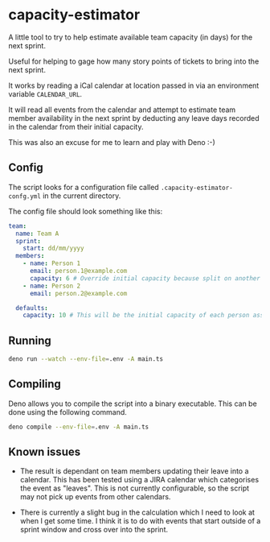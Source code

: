 # capacity-estimator

A little tool to try to help estimate available team capacity (in days) for the next sprint.

Useful for helping to gage how many story points of tickets to bring into the next sprint.

It works by reading a iCal calendar at location passed in via an environment variable `CALENDAR_URL`.

It will read all events from the calendar and attempt to estimate team member availability in the next sprint by deducting any leave days recorded in the calendar from their initial capacity.

This was also an excuse for me to learn and play with Deno :-)


## Config

The script looks for a configuration file called `.capacity-estimator-confg.yml` in the current directory.

The config file should look something like this:

```yaml
team:
  name: Team A
  sprint:
    start: dd/mm/yyyy
  members:
    - name: Person 1
      email: person.1@example.com
      capacity: 6 # Override initial capacity because split on another project.
    - name: Person 2
      email: person.2@example.com

  defaults:
    capacity: 10 # This will be the initial capacity of each person assuming a 2-week sprint.

```

## Running

```bash
deno run --watch --env-file=.env -A main.ts
```

## Compiling

Deno allows you to compile the script into a binary executable. This can be done using the following command.

```bash
deno compile --env-file=.env -A main.ts
```

## Known issues

- The result is dependant on team members updating their leave into a calendar. This has been tested using a JIRA calendar which categorises the event as "leaves". This is not currently configurable, so the script may not pick up events from other calendars.

- There is currently a slight bug in the calculation which I need to look at when I get some time. I think it is to do with events that start outside of a sprint window and cross over into the sprint.
